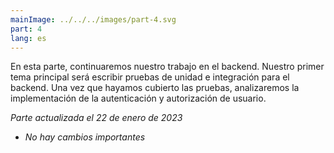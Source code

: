 ```yaml
---
mainImage: ../../../images/part-4.svg
part: 4
lang: es
---
```


<div class="intro">

En esta parte, continuaremos nuestro trabajo en el backend. Nuestro primer tema principal será escribir pruebas de unidad e integración para el backend. Una vez que hayamos cubierto las pruebas, analizaremos la implementación de la autenticación y autorización de usuario.

<i>Parte actualizada el 22 de enero de 2023</i>
- <i>No hay cambios importantes</i>

</div>
